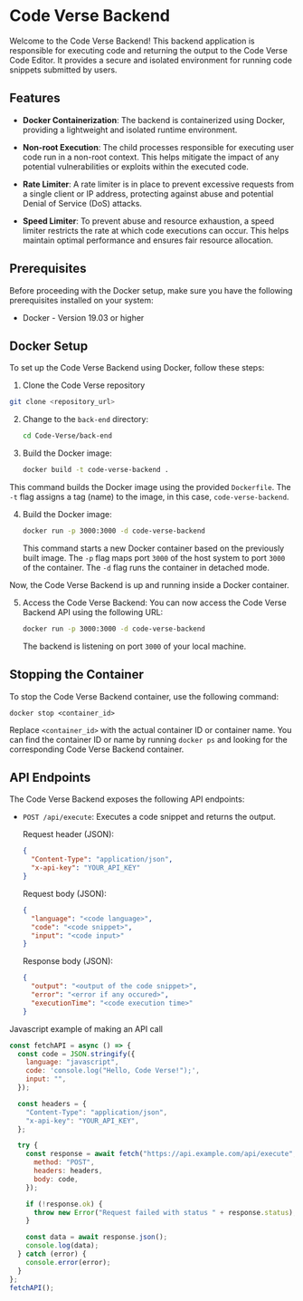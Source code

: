 # Code Verse Backend

Welcome to the Code Verse Backend! This backend application is responsible for executing code and returning the output to the Code Verse Code Editor. It provides a secure and isolated environment for running code snippets submitted by users.

## Features

- **Docker Containerization**: The backend is containerized using Docker, providing a lightweight and isolated runtime environment.

- **Non-root Execution**: The child processes responsible for executing user code run in a non-root context. This helps mitigate the impact of any potential vulnerabilities or exploits within the executed code.

- **Rate Limiter**: A rate limiter is in place to prevent excessive requests from a single client or IP address, protecting against abuse and potential Denial of Service (DoS) attacks.

- **Speed Limiter**: To prevent abuse and resource exhaustion, a speed limiter restricts the rate at which code executions can occur. This helps maintain optimal performance and ensures fair resource allocation.

## Prerequisites

Before proceeding with the Docker setup, make sure you have the following prerequisites installed on your system:

- Docker - Version 19.03 or higher

## Docker Setup

To set up the Code Verse Backend using Docker, follow these steps:

1. Clone the Code Verse repository

```bash
git clone <repository_url>
```

2. Change to the `back-end` directory:

   ```bash
   cd Code-Verse/back-end
   ```

3. Build the Docker image:

   ```bash
   docker build -t code-verse-backend .
   ```

This command builds the Docker image using the provided `Dockerfile`. The `-t` flag assigns a tag (name) to the image, in this case, `code-verse-backend`.

4. Build the Docker image:

   ```bash
   docker run -p 3000:3000 -d code-verse-backend
   ```

   This command starts a new Docker container based on the previously built image. The `-p` flag maps port `3000` of the host system to port `3000` of the container. The `-d` flag runs the container in detached mode.

Now, the Code Verse Backend is up and running inside a Docker container.

5. Access the Code Verse Backend:
   You can now access the Code Verse Backend API using the following URL:

   ```bash
   docker run -p 3000:3000 -d code-verse-backend
   ```

   The backend is listening on port `3000` of your local machine.

## Stopping the Container

To stop the Code Verse Backend container, use the following command:

    docker stop <container_id>

Replace `<container_id>` with the actual container ID or container name. You can find the container ID or name by running `docker ps` and looking for the corresponding Code Verse Backend container.

## API Endpoints

The Code Verse Backend exposes the following API endpoints:

- `POST /api/execute`: Executes a code snippet and returns the output.

  Request header (JSON):

  ```json
  {
    "Content-Type": "application/json",
    "x-api-key": "YOUR_API_KEY"
  }
  ```

  Request body (JSON):

  ```json
  {
    "language": "<code language>",
    "code": "<code snippet>",
    "input": "<code input>"
  }
  ```

  Response body (JSON):

  ```json
  {
    "output": "<output of the code snippet>",
    "error": "<error if any occured>",
    "executionTime": "<code execution time>"
  }
  ```

Javascript example of making an API call

```javascript
const fetchAPI = async () => {
  const code = JSON.stringify({
    language: "javascript",
    code: 'console.log("Hello, Code Verse!");',
    input: "",
  });

  const headers = {
    "Content-Type": "application/json",
    "x-api-key": "YOUR_API_KEY",
  };

  try {
    const response = await fetch("https://api.example.com/api/execute", {
      method: "POST",
      headers: headers,
      body: code,
    });

    if (!response.ok) {
      throw new Error("Request failed with status " + response.status);
    }

    const data = await response.json();
    console.log(data);
  } catch (error) {
    console.error(error);
  }
};
fetchAPI();
```
